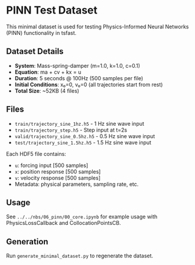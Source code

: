 # PINN Test Dataset

This minimal dataset is used for testing Physics-Informed Neural Networks (PINN) functionality in tsfast.

## Dataset Details

- **System**: Mass-spring-damper (m=1.0, k=1.0, c=0.1)
- **Equation**: ma + cv + kx = u
- **Duration**: 5 seconds @ 100Hz (500 samples per file)
- **Initial Conditions**: x₀=0, v₀=0 (all trajectories start from rest)
- **Total Size**: ~52KB (4 files)

## Files

- `train/trajectory_sine_1hz.h5` - 1 Hz sine wave input
- `train/trajectory_step.h5` - Step input at t=2s
- `valid/trajectory_sine_0.5hz.h5` - 0.5 Hz sine wave input
- `test/trajectory_sine_1.5hz.h5` - 1.5 Hz sine wave input

Each HDF5 file contains:
- `u`: forcing input [500 samples]
- `x`: position response [500 samples]
- `v`: velocity response [500 samples]
- Metadata: physical parameters, sampling rate, etc.

## Usage

See `../../nbs/06_pinn/00_core.ipynb` for example usage with PhysicsLossCallback and CollocationPointsCB.

## Generation

Run `generate_minimal_dataset.py` to regenerate the dataset.

